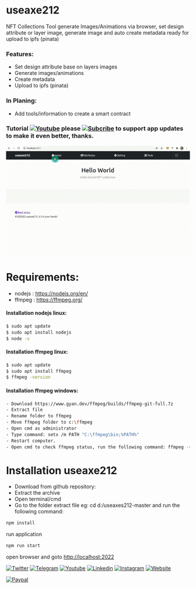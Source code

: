 # useaxe212
NFT Collections Tool generate Images/Animations via browser, set design attribute or layer image, generate image and auto create metadata ready for upload to ipfs (pinata)

### Features:
- Set design attribute base on layers images
- Generate images/animations
- Create metadata 
- Upload to ipfs (pinata)

### In Planing:
- Add tools/information to create a smart contract
### Tutorial [![Youtube](https://img.shields.io/badge/Youtube-red?style=for-the-badge&logo=youtube&logoColor=white)](https://www.youtube.com/watch?v=9owBpSa15aE) please [![Subcribe](https://img.shields.io/badge/Subscribe-red?style=for-the-badge&logo=youtube&logoColor=white)](https://www.youtube.com/channel/UCFLwu6tx3wDUtPxswHdV_QQ?view_as=subscriber?sub_confirmation=1) to support app updates to make it even better, thanks.



![](useaxe212.gif)



# Requirements:
* nodejs : https://nodejs.org/en/
* ffmpeg : https://ffmpeg.org/


#### Installation nodejs linux:
```sh
$ sudo apt update
$ sudo apt install nodejs
$ node -v
```

#### Installation ffmpeg linux:
```sh
$ sudo apt update
$ sudo apt install ffmpeg
$ ffmpeg -version
```
#### Installation ffmpeg windows:
```sh
- Download https://www.gyan.dev/ffmpeg/builds/ffmpeg-git-full.7z
- Extract file
- Rename folder to ffmpeg
- Move ffmpeg folder to c:\ffmpeg 
- Open cmd as administrator
- Type command: setx /m PATH "C:\ffmpeg\bin;%PATH%"
- Restart computer.
- Open cmd to check ffmpeg status, run the following command: ffmpeg -version
```

# Installation useaxe212

- Download from github repository:
- Extract the archive
- Open terminal/cmd 
- Go to the folder extract file eg: cd d:/useaxes212-master and run the following command: 

```sh
npm install
```
run application
```sh
npm run start
```
open browser and goto [http://localhost:2022](http://localhost:2022/) 


[![Twitter](https://img.shields.io/badge/Twitter-blue?style=for-the-badge&logo=twitter&logoColor=white)](https://twitter.com/yussaqnf) [![Telegram](https://img.shields.io/badge/Telegram-green?style=for-the-badge&logo=telegram&logoColor=white)](https://t.me/yussaqnf) [![Youtube](https://img.shields.io/badge/Youtube-red?style=for-the-badge&logo=youtube&logoColor=white)](https://www.youtube.com/playlist?list=PLCv_rFt7G0yOh9bb5oRe2X7FetMKLebwQ) [![Linkedin](https://img.shields.io/badge/Linkedin-blue?style=for-the-badge&logo=linkedin&logoColor=white)](https://id.linkedin.com/in/yussaq-nurfitrianto-0923936b) [![Instagram](https://img.shields.io/badge/Instagram-purple?style=for-the-badge&logo=instagram&logoColor=white)](https://www.instagram.com/yussaq.nf/)
[![Website](https://img.shields.io/badge/Website-blue?style=for-the-badge&logo=www&logoColor=white)](https://yussaq-nf.com)


[![Paypal](https://img.shields.io/badge/Paypal-blue?style=for-the-badge&logo=paypal&logoColor=white)](paypal.me/yussaq)